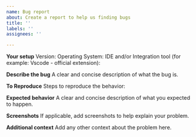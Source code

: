 ```yaml
---
name: Bug report
about: Create a report to help us finding bugs
title: ''
labels: ''
assignees: ''

---
```


**Your setup**
Version:
Operating System: 
IDE and/or Integration tool (for example: Vscode - official extension): 

**Describe the bug**
A clear and concise description of what the bug is.

**To Reproduce**
Steps to reproduce the behavior:

**Expected behavior**
A clear and concise description of what you expected to happen.

**Screenshots**
If applicable, add screenshots to help explain your problem.

**Additional context**
Add any other context about the problem here.
